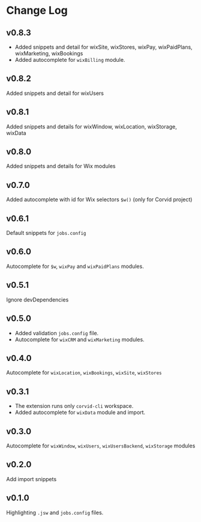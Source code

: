 # Change Log

## v0.8.3
* Added snippets and detail for wixSite, wixStores, wixPay, wixPaidPlans, wixMarketing, wixBookings
* Added autocomplete for `wixBilling` module.

## v0.8.2
Added snippets and detail for wixUsers

## v0.8.1
Added snippets and details for wixWindow, wixLocation, wixStorage, wixData

## v0.8.0
Added snippets and details for Wix modules

## v0.7.0
Added autocomplete with id for Wix selectors `$w()` (only for Corvid project)

## v0.6.1
Default snippets for `jobs.config`

## v0.6.0
Autocomplete for `$w`, `wixPay` and `wixPaidPlans` modules.

## v0.5.1
Ignore devDependencies

## v0.5.0
* Added validation `jobs.config` file.
* Autocomplete for `wixCRM` and `wixMarketing` modules.

## v0.4.0
Autocomplete for `wixLocation`, `wixBookings`, `wixSite`, `wixStores`

## v0.3.1
* The extension runs only `corvid-cli` workspace.
* Added autocomplete for `wixData` module and import.

## v0.3.0
Autocomplete for `wixWindow`, `wixUsers`, `wixUsersBackend`, `wixStorage` modules

## v0.2.0
Add import snippets

## v0.1.0
Highlighting `.jsw` and `jobs.config` files.
